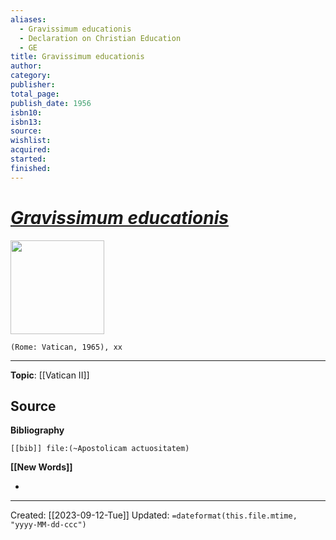 ```yaml
---
aliases:
  - Gravissimum educationis
  - Declaration on Christian Education
  - GE
title: Gravissimum educationis
author: 
category: 
publisher: 
total_page: 
publish_date: 1956
isbn10: 
isbn13: 
source: 
wishlist: 
acquired: 
started: 
finished:
---
```

# *[Gravissimum educationis](https://www.vatican.va/archive/hist_councils/ii_vatican_council/documents/vat-ii_decl_19651028_gravissimum-educationis_en.html)*

<img src="{{coverUrl}}" width=150>

`(Rome: Vatican, 1965), xx`



--- 
**Topic**: [[Vatican II]]

**Source**
- 

**Bibliography**

```query
[[bib]] file:(~Apostolicam actuositatem)
```
 

**[[New Words]]**

- 

---
Created: [[2023-09-12-Tue]]
Updated: `=dateformat(this.file.mtime, "yyyy-MM-dd-ccc")`
